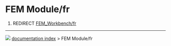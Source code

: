 # FEM Module/fr
1.  REDIRECT [FEM\_Workbench/fr](FEM_Workbench/fr.md)



---
![](images/Right_arrow.png) [documentation index](../README.md) > FEM Module/fr
